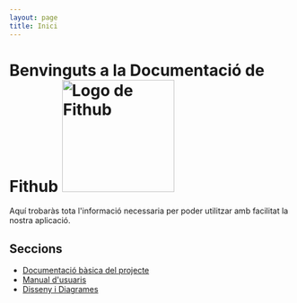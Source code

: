 ```yaml
---
layout: page
title: Inici
---
```

# Benvinguts a la Documentació de Fithub <img src="images/logo.png" alt="Logo de Fithub" width="200" />

Aquí trobaràs tota l'informació necessaria per poder utilitzar amb facilitat la nostra aplicació.

## Seccions

- [Documentació bàsica del projecte](README.md)
- [Manual d'usuaris](Manual_Usuaris/Manual%20d'usuaris.pdf)
- [Disseny i Diagrames](Diseny/README.md)
